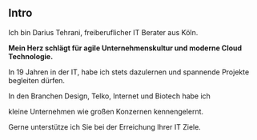 ## <i class="fa fa-heartbeat" aria-hidden="true"></i> Intro
Ich bin Darius Tehrani, freiberuflicher IT Berater aus Köln.

**Mein Herz schlägt für agile Unternehmenskultur und moderne Cloud Technologie.**

In 19 Jahren in der IT, habe ich stets dazulernen und spannende Projekte begleiten dürfen.

In den Branchen Design, Telko, Internet und Biotech habe ich 

kleine Unternehmen wie großen Konzernen kennengelernt. 

Gerne unterstütze ich Sie bei der Erreichung Ihrer IT Ziele.